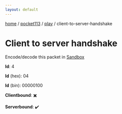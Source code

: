 ```yaml
---
layout: default
---
```


[home](/)  /  [pocket113](/protocol/pocket113)  /  [play](/protocol/pocket113/play)  /  client-to-server-handshake

# Client to server handshake

Encode/decode this packet in [Sandbox](../../../sandbox/pocket113#Play.ClientToServerHandshake)

**Id**: 4

**Id** (hex): 04

**Id** (bin): 00000100

**Clientbound**: ✖️

**Serverbound**: ✔️
